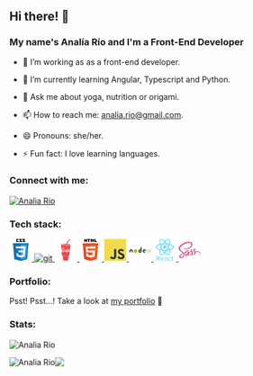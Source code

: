 ## Hi there! 👋
### My name's Analía Río and I'm a Front-End Developer 




- 🔭 I’m working as as a front-end developer.

- 🌱 I’m currently learning Angular, Typescript and Python.

- 💬 Ask me about yoga, nutrition or origami.

- 📫 How to reach me: analia.rio@gmail.com.

- 😄 Pronouns: she/her.

- ⚡ Fun fact: I love learning languages.


<h3 align="left">Connect with me:</h3>
<p align="left">

<a href="https://linkedin.com/in/analia-rio" target="blank"><img align="center" src="https://raw.githubusercontent.com/rahuldkjain/github-profile-readme-generator/master/src/images/icons/Social/linked-in-alt.svg" alt="Analia Rio" height="30" width="40" /></a>
</p>

<h3 align="left">Tech stack:</h3>
<p align="left"> <a href="https://www.w3schools.com/css/" target="_blank" rel="noreferrer"> <img src="https://raw.githubusercontent.com/devicons/devicon/master/icons/css3/css3-original-wordmark.svg" alt="css3" width="40" height="40"/> </a>
<a href="https://git-scm.com/" target="_blank" rel="noreferrer"> <img src="https://www.vectorlogo.zone/logos/git-scm/git-scm-icon.svg" alt="git" width="40" height="40"/> </a> <a href="https://gulpjs.com" target="_blank" rel="noreferrer"> <img src="https://raw.githubusercontent.com/devicons/devicon/master/icons/gulp/gulp-plain.svg" alt="gulp" width="40" height="40"/> </a> <a href="https://www.w3.org/html/" target="_blank" rel="noreferrer"> <img src="https://raw.githubusercontent.com/devicons/devicon/master/icons/html5/html5-original-wordmark.svg" alt="html5" width="40" height="40"/> </a> <a href="https://developer.mozilla.org/en-US/docs/Web/JavaScript" target="_blank" rel="noreferrer"> <img src="https://raw.githubusercontent.com/devicons/devicon/master/icons/javascript/javascript-original.svg" alt="javascript" width="40" height="40"/> </a> <a href="https://nodejs.org" target="_blank" rel="noreferrer"> <img src="https://raw.githubusercontent.com/devicons/devicon/master/icons/nodejs/nodejs-original-wordmark.svg" alt="nodejs" width="40" height="40"/> </a> <a href="https://reactjs.org/" target="_blank" rel="noreferrer"> <img src="https://raw.githubusercontent.com/devicons/devicon/master/icons/react/react-original-wordmark.svg" alt="react" width="40" height="40"/> </a> <a href="https://sass-lang.com" target="_blank" rel="noreferrer"> <img src="https://raw.githubusercontent.com/devicons/devicon/master/icons/sass/sass-original.svg" alt="sass" width="40" height="40"/> </a> </p>

<h3 align="left">Portfolio:</h3>
<p align="left">Psst! Psst...! Take a look at <a href="https://analiario.github.io/Portfolio/" target="_blank">my portfolio</a> 👀</p>

<h3 align="left">Stats:</h3>
<p><img align="center" src="https://github-readme-stats.vercel.app/api?username=AnaliaRio&show_icons=true&locale=en" alt="Analia Rio" /></p>
<p><img align="left" src="https://github-readme-stats.vercel.app/api/top-langs?username=AnaliaRio&show_icons=true&locale=en&layout=compact" alt="Analia Rio"/></p>
<p align="left"><img src="https://komarev.com/ghpvc/?username=AnaliaRio&label=Profile%20views&color=0e75b6&style=flat"/></p>
